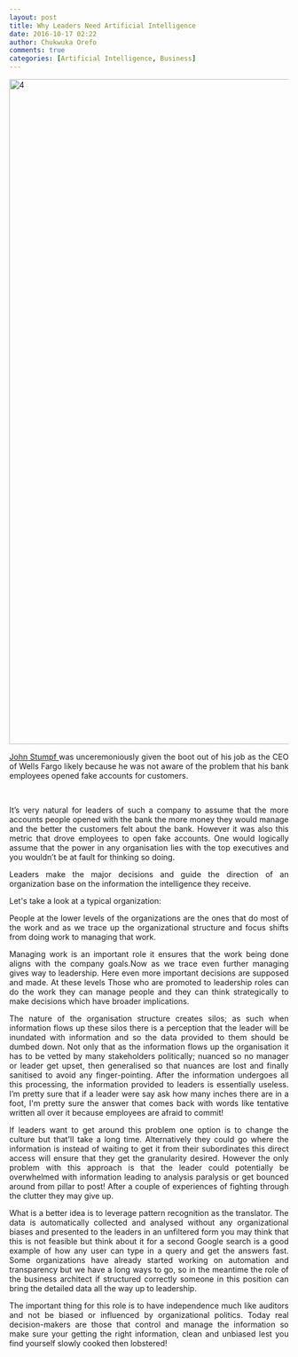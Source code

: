 ```yaml
---
layout: post
title: Why Leaders Need Artificial Intelligence
date: 2016-10-17 02:22
author: Chukwuka Orefo
comments: true
categories: [Artificial Intelligence, Business]
---
```

<img class="alignnone size-full wp-image-193" src="https://cdn.images.express.co.uk/img/dynamic/151/590x/ai-human-805833.jpg" alt="4" width="1200" />
<p style="text-align:justify;"><a href="https://en.wikipedia.org/wiki/John_Stumpf" target="_blank" rel="noopener"> John Stumpf </a> was unceremoniously given the boot out of his job as the CEO of Wells Fargo likely because he was not aware of the problem that his bank employees opened fake accounts for customers.</p>
<br/>
<p style="text-align:justify;"> It’s very natural for leaders of such a company to assume that the more accounts people opened with the bank the more money they would manage and the better the customers felt about the bank. However it was also this metric that drove employees to open fake accounts. One would logically assume that the power in any organisation lies with the top executives and you wouldn’t be at fault for thinking so doing.</p>
<p style="text-align:justify;">Leaders make the major decisions and guide the direction of an organization base on the information the intelligence they receive.</p>
<p style="text-align:justify;">Let's take a look at a typical organization:</p>
<p style="text-align:justify;">People at the lower levels of the organizations are the ones that do most of the work and as we trace up the organizational structure and focus shifts from doing work to managing that work.</p>
<p style="text-align:justify;">Managing work is an important role it ensures that the work being done aligns with the company goals.Now as we trace even further managing gives way to leadership. Here even more important decisions are supposed and made. At these levels Those who are promoted to leadership roles can do the work they can manage people and they can think strategically to make decisions which have broader implications.</p>
<p style="text-align:justify;">The nature of the organisation structure creates silos; as such when information flows up these silos there is a perception that the leader will be inundated with information and so the data provided to them should be dumbed down. Not only that as the information flows up the organisation it has to be vetted by many stakeholders politically; nuanced so no manager or leader get upset, then generalised so that nuances are lost and finally sanitised to avoid any finger-pointing. After the information undergoes all this processing, the information provided to leaders is essentially useless. I’m pretty sure that if a leader were say ask how many inches there are in a foot, I'm pretty sure the answer that comes back with words like tentative written all over it because employees are afraid to commit!</p>
<p style="text-align:justify;">If leaders want to get around this problem one option is to change the culture but that'll take a long time. Alternatively they could go where the information is instead of waiting to get it from their subordinates this direct access will ensure that they get the granularity desired. However the only problem with this approach is that the leader could potentially be overwhelmed with information leading to analysis paralysis or get bounced around from pillar to post! After a couple of experiences of fighting through the clutter they may give up.</p>
<p style="text-align:justify;">What is a better idea is to leverage pattern recognition as the translator. The data is automatically collected and analysed without any organizational biases and presented to the leaders in an unfiltered form you may think that this is not feasible but think about it for a second Google search is a good example of how any user can type in a query and get the answers fast. Some organizations have already started working on automation and transparency but we have a long ways to go, so in the meantime the role of the business architect if structured correctly someone in this position can bring the detailed data all the way up to leadership.</p>
<p style="text-align:justify;">The important thing for this role is to have independence much like auditors and not be biased or influenced by organizational politics. Today real decision-makers are those that control and manage the information so make sure your getting the right information, clean and unbiased lest you find yourself slowly cooked then lobstered!</p>

